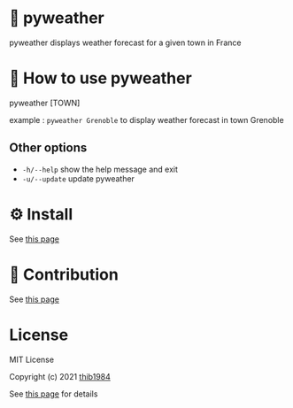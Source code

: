 # :syringe: pyweather

pyweather displays weather forecast for a given town in France


# 🚀 How to use **pyweather**

pyweather \[TOWN\]

example : ``pyweather Grenoble`` to display weather forecast in town Grenoble

## Other options

  - ``-h/--help``    show the help message and exit
  - ``-u/--update``  update pyweather

# ⚙️ Install

See [this page](INSTALL.md)
# :construction_worker: Contribution

See [this page](CONTRIBUTING.md)


# License

MIT License

Copyright (c) 2021 [thib1984](https://github.com/thib1984)

See [this page](LICENSE.txt) for details